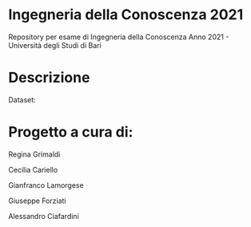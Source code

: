 # Ingegneria della Conoscenza 2021
Repository per esame di Ingegneria della Conoscenza Anno 2021 - Università degli Studi di Bari 

# Descrizione


Dataset:

# Progetto a cura di:

Regina Grimaldi

Cecilia Cariello

Gianfranco Lamorgese

Giuseppe Forziati

Alessandro Ciafardini
